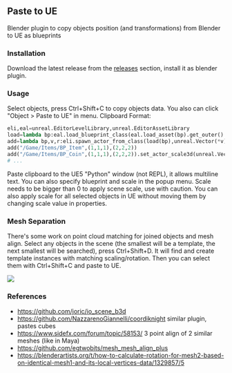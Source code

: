 ## Paste to UE

Blender plugin to copy objects position (and transformations) from Blender to UE as blueprints

### Installation

Download the latest release from the [releases](../../releases) section, install it as blender plugin.

### Usage

Select objects, press Ctrl+Shift+C to copy objects data. You also can click "Object > Paste to UE" in menu. Clipboard Format:

```python
eli,eal=unreal.EditorLevelLibrary,unreal.EditorAssetLibrary
load=lambda bp:eal.load_blueprint_class(eal.load_asset(bp).get_outer().get_full_name())
add=lambda bp,v,r:eli.spawn_actor_from_class(load(bp),unreal.Vector(*v),unreal.Rotator(*r))
add("/Game/Items/BP_Item",(1,1,1),(2,2,2))
add("/Game/Items/BP_Coin",(1,1,1),(2,2,2)).set_actor_scale3d(unreal.Vector{3,3,3}) # optional
# ...
```

Paste clipboard to the UE5 "Python" window (not REPL), it allows multiline text.
You can also specify blueprint and scale in the popup menu.
Scale needs to be bigger than 0 to apply scene scale, use with caution.
You can also apply scale for all selected objects in UE without moving them by changing scale value in properties.

### Mesh Separation

There's some work on point cloud matching for joined objects and mesh align.
Select any objects in the scene (the smallest will be a template, the next smallest will be searched),
press Ctrl+Shift+D. It will find and create template instances with matching scaling/rotation.
Then you can select them with Ctrl+Shift+C and paste to UE.

[![](http://img.youtube.com/vi/WyN3GiHWCOY/hqdefault.jpg)](https://youtu.be/WyN3GiHWCOY)

### References

* https://github.com/joric/io_scene_b3d
* https://github.com/NazzarenoGiannelli/coordiknight similar plugin, pastes cubes
* https://www.sidefx.com/forum/topic/58153/ 3 point align of 2 similar meshes (like in Maya)
* https://github.com/egtwobits/mesh_mesh_align_plus
* https://blenderartists.org/t/how-to-calculate-rotation-for-mesh2-based-on-identical-mesh1-and-its-local-vertices-data/1329857/5

